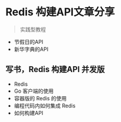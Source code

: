 # Redis 构建API文章分享

> 实践型教程

- 节假日的API
- 新华字典的API





## 写书，Redis 构建API 并发版


- Redis
- Go 客户端的使用
- 容器版的 Redis 的使用
- 编程代码内如何集成 Redis
- 如何构建API


